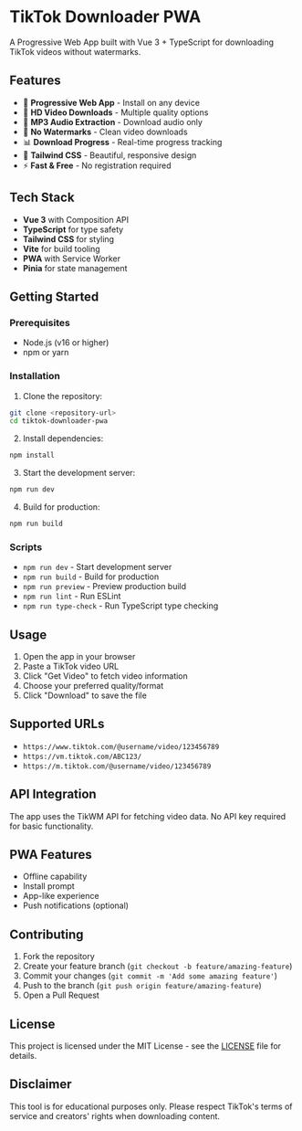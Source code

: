 # TikTok Downloader PWA

A Progressive Web App built with Vue 3 + TypeScript for downloading TikTok videos without watermarks.

## Features

- 📱 **Progressive Web App** - Install on any device
- 🎥 **HD Video Downloads** - Multiple quality options
- 🎵 **MP3 Audio Extraction** - Download audio only
- 🚫 **No Watermarks** - Clean video downloads
- 📊 **Download Progress** - Real-time progress tracking
- 🎨 **Tailwind CSS** - Beautiful, responsive design
- ⚡ **Fast & Free** - No registration required

## Tech Stack

- **Vue 3** with Composition API
- **TypeScript** for type safety
- **Tailwind CSS** for styling
- **Vite** for build tooling
- **PWA** with Service Worker
- **Pinia** for state management

## Getting Started

### Prerequisites

- Node.js (v16 or higher)
- npm or yarn

### Installation

1. Clone the repository:
```bash
git clone <repository-url>
cd tiktok-downloader-pwa
```

2. Install dependencies:
```bash
npm install
```

3. Start the development server:
```bash
npm run dev
```

4. Build for production:
```bash
npm run build
```

### Scripts

- `npm run dev` - Start development server
- `npm run build` - Build for production  
- `npm run preview` - Preview production build
- `npm run lint` - Run ESLint
- `npm run type-check` - Run TypeScript type checking

## Usage

1. Open the app in your browser
2. Paste a TikTok video URL
3. Click "Get Video" to fetch video information
4. Choose your preferred quality/format
5. Click "Download" to save the file

## Supported URLs

- `https://www.tiktok.com/@username/video/123456789`
- `https://vm.tiktok.com/ABC123/`
- `https://m.tiktok.com/@username/video/123456789`

## API Integration

The app uses the TikWM API for fetching video data. No API key required for basic functionality.

## PWA Features

- Offline capability
- Install prompt
- App-like experience
- Push notifications (optional)

## Contributing

1. Fork the repository
2. Create your feature branch (`git checkout -b feature/amazing-feature`)
3. Commit your changes (`git commit -m 'Add some amazing feature'`)
4. Push to the branch (`git push origin feature/amazing-feature`)
5. Open a Pull Request

## License

This project is licensed under the MIT License - see the [LICENSE](LICENSE) file for details.

## Disclaimer

This tool is for educational purposes only. Please respect TikTok's terms of service and creators' rights when downloading content.